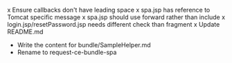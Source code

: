 x Ensure callbacks don't have leading space
x spa.jsp has reference to Tomcat specific message
x spa.jsp should use forward rather than include
x login.jsp/resetPassword.jsp needs different check than fragment
x Update README.md
* Write the content for bundle/SampleHelper.md
* Rename to request-ce-bundle-spa